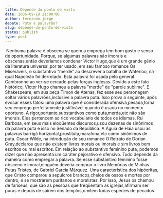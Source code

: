 ```yaml
---
title: Depende do ponto de vista
date: 2006-09-18 21:00:00
author: fernando.jorge
debate: Puta é palavrão?
slug: depende-do-ponto-de-vista
status: publish 
type: post
---
```


 Nenhuma palavra é obscena se quem a emprega tem bom gosto e senso de oportunidade. Porque, se algumas palavras são imorais e obscenas,então deveríamos condenar Victor Hugo,que é um grande gênio da literatura universal,por ter usado, em seu famoso romance Os Miseráveis, o substantivo "merde" ao descrever a batalha de Waterloo, na qual Napoleão foi derrotado. Esta palavra foi usada pelo general Cambronne ao ver-se cercado pelas forças inglesas. Devido a este fato histórico, Victor Hugo chamou a palavra "merde" de "parole sublime". E Shakespeare, em sua peça Timon de Atenas, fez esse seu personagem soltar vários palavrões,inclusive a palavra puta. Isso prova o seguinte, após evocar esses fatos: uma palavra que é considerada ofensiva,pesada,torna seu emprego perfeitamente justificável quando é usada no momento oportuno. A rigor,portanto,substantivos como puta,merda,etc não são imorais. Eles pertencem ao rico vocabulário de todos os idiomas. Rui Barbosa, em seus mais eloqüentes discursos,usou dezenas de sinônimos da palavra puta e isso no Senado da República. A Águia de Haia usou as palavras barrigã horizontal,prostituta,marafona,etc como sinônimos de puta. Oscar Wilde, na introdução de seu romance O Retrato de Dorian Gray,declarou que não existem livros morais ou imorais e sim livros bem escritos ou mal escritos. Em relação ao substantivo feminino puta, podemos dizer que não apresenta um caráter pejorativo e ofensivo. Tudo depende da maneira como empregar a palavra. Se esse substantivo feminino fosse obsceno e imoral,ninguém deveria comprar o livro Memórias de Minhas Putas Tristes, de Gabriel García Márquez. Uma característica dos hipócritas, que Cristo comparou a sepulcros brancos,cheios de ossos e mortes por dentro, é se mostrarem puritanos e moralistas. Por isso, Jesus os chamou de fariseus, que são as pessoas que freqüentam as igrejas,afirmam ser puras e depois de saírem dos templos,omitem todas espécies de pecados.


  
 


